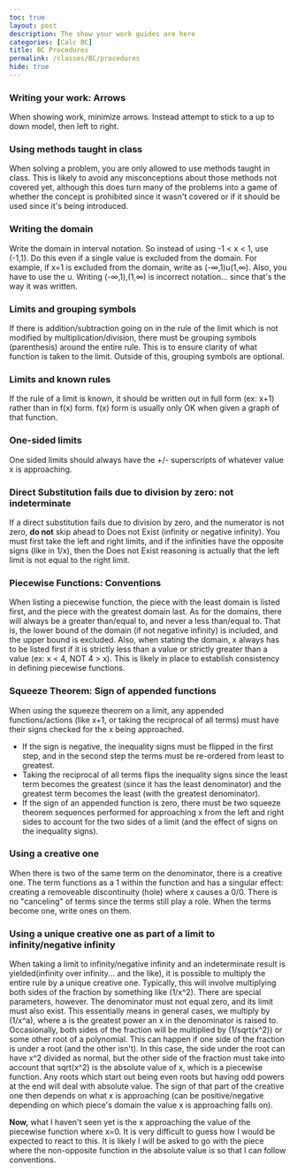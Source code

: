 ```yaml
---
toc: true
layout: post
description: The show your work guides are here
categories: [Calc BC]
title: BC Procedures
permalink: /classes/BC/procedures
hide: true
---
```


### Writing your work: Arrows

When showing work, minimize arrows. Instead attempt to stick to a up to down model, then left to right.

### Using methods taught in class

When solving a problem, you are only allowed to use methods taught in class. This is likely to avoid any misconceptions about those methods not covered yet, although this does turn many of the problems into a game of whether the concept is prohibited since it wasn't covered or if it should be used since it's being introduced.

### Writing the domain

Write the domain in interval notation. So instead of using -1 < x < 1, use (-1,1). Do this even if a single value is excluded from the domain. For example, if x=1 is excluded from the domain, write as (-∞,1)u(1,∞). Also, you have to use the u. Writing (-∞,1),(1,∞) is incorrect notation... since that's the way it was written.

### Limits and grouping symbols

If there is addition/subtraction going on in the rule of the limit which is not modified by multiplication/division, there must be grouping symbols (parenthesis) around the entire rule. This is to ensure clarity of what function is taken to the limit. Outside of this, grouping symbols are optional.

### Limits and known rules

If the rule of a limit is known, it should be written out in full form (ex: x+1) rather than in f(x) form. f(x) form is usually only OK when given a graph of that function.

### One-sided limits

One sided limits should always have the +/- superscripts of whatever value x is approaching.

### Direct Substitution fails due to division by zero: not indeterminate

If a direct substitution fails due to division by zero, and the numerator is not zero, **do not** skip ahead to Does not Exist (infinity or negative infinity). You must first take the left and right limits, and if the infinities have the opposite signs (like in 1/x), then the Does not Exist reasoning is actually that the left limit is not equal to the right limit.

### Piecewise Functions: Conventions

When listing a piecewise function, the piece with the least domain is listed first, and the piece with the greatest domain last. As for the domains, there will always be a greater than/equal to, and never a less than/equal to. That is, the lower bound of the domain (if not negative infinity) is included, and the upper bound is excluded. Also, when stating the domain, x always has to be listed first if it is strictly less than a value or strictly greater than a value (ex: x < 4, NOT 4 > x). This is likely in place to establish consistency in defining piecewise functions.

### Squeeze Theorem: Sign of appended functions

When using the squeeze theorem on a limit, any appended functions/actions (like x+1, or taking the reciprocal of all terms) must have their signs checked for the x being approached. 
- If the sign is negative, the inequality signs must be flipped in the first step, and in the second step the terms must be re-ordered from least to greatest. 
- Taking the reciprocal of all terms flips the inequality signs since the least term becomes the greatest (since it has the least denominator) and the greatest term becomes the least (with the greatest denominator).
- If the sign of an appended function is zero, there must be two squeeze theorem sequences performed for approaching x from the left and right sides to account for the two sides of a limit (and the effect of signs on the inequality signs).

### Using a creative one

When there is two of the same term on the denominator, there is a creative one. The term functions as a 1 within the function and has a singular effect: creating a removeable discontinuity (hole) where x causes a 0/0. There is no "canceling" of terms since the terms still play a role. When the terms become one, write ones on them.

### Using a unique creative one as part of a limit to infinity/negative infinity

When taking a limit to infinity/negative infinity and an indeterminate result is yielded(infinity over infinity... and the like), it is possible to multiply the entire rule by a unique creative one. Typically, this will involve multiplying both sides of the fraction by something like (1/x^2). There are special parameters, however. The denominator must not equal zero, and its limit must also exist. This essentially means in general cases, we multiply by (1/x^a), where a is the greatest power an x in the denominator is raised to. Occasionally, both sides of the fraction will be multiplied by (1/sqrt(x^2)) or some other root of a polynomial. This can happen if one side of the fraction is under a root (and the other isn't). In this case, the side under the root can have x^2 divided as normal, but the other side of the fraction must take into account that sqrt(x^2) is the absolute value of x, which is a piecewise function. Any roots which start out being even roots but having odd powers at the end will deal with absolute value. The sign of that part of the creative one then depends on what x is approaching (can be positive/negative depending on which piece's domain the value x is approaching falls on).

**Now,** what I haven't seen yet is the x approaching the value of the piecewise function where x=0. It is very difficult to guess how I would be expected to react to this. It is likely I will be asked to go with the piece where the non-opposite function in the absolute value is so that I can follow conventions.